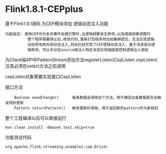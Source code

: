 #  Flink1.8.1-CEPplus

基于Flink1.8.1源码 为CEP模块添加 逻辑动态注入功能

    功能描述: 使用CEP作为复杂事件处理引擎时,当逻辑频繁发生修改,以及阈值频繁调整时
              整个程序需要停止后,修改代码,重新打包程序然后给集群提交，无法实现逻辑
              动态修改和外部动态注入,目前已经实现了CEP逻辑动态注入，基于消息驱动逻
              辑修改，可以手动往source端注入特定消息实现细腻度控制逻辑注入感知     

为Client端API中PatternStream添加方法registerListen(CepListen<T> cepListen)  注意必须在select方法之前调用

cepListen对象需要实现接口CepListen

接口方法

        Boolean needChange()      每条数据会调用这个方法，用于确定这条数据是否会触发规则更新
        Pattern returnPattern()   触发更新时调用，用于返回新的pattern作为新规则

整个工程编译以后可以直接运行
    
    mvn clean install -Dmaven.test.skip=true

功能测试代码

    org.apache.flink.streaming.examples.cep.Driver


